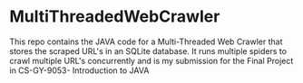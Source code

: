 # MultiThreadedWebCrawler
This repo contains the JAVA code for a Multi-Threaded Web Crawler that stores the scraped URL's in an SQLite database. It runs multiple spiders to crawl multiple URL's concurrently and is my submission for the Final Project in CS-GY-9053- Introduction to JAVA

